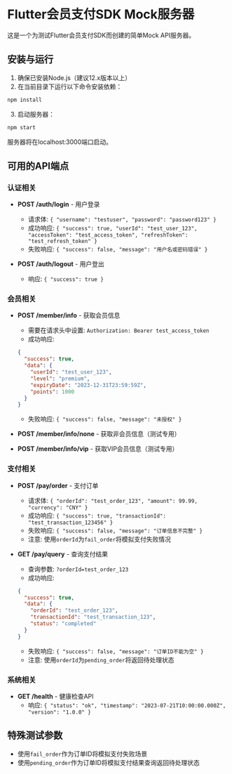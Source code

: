 # Flutter会员支付SDK Mock服务器

这是一个为测试Flutter会员支付SDK而创建的简单Mock API服务器。

## 安装与运行

1. 确保已安装Node.js（建议12.x版本以上）
2. 在当前目录下运行以下命令安装依赖：

```bash
npm install
```

3. 启动服务器：

```bash
npm start
```

服务器将在localhost:3000端口启动。

## 可用的API端点

### 认证相关

- **POST /auth/login** - 用户登录
  - 请求体: `{ "username": "testuser", "password": "password123" }`
  - 成功响应: `{ "success": true, "userId": "test_user_123", "accessToken": "test_access_token", "refreshToken": "test_refresh_token" }`
  - 失败响应: `{ "success": false, "message": "用户名或密码错误" }`

- **POST /auth/logout** - 用户登出
  - 响应: `{ "success": true }`

### 会员相关

- **POST /member/info** - 获取会员信息
  - 需要在请求头中设置: `Authorization: Bearer test_access_token`
  - 成功响应: 
  ```json
  {
    "success": true,
    "data": {
      "userId": "test_user_123",
      "level": "premium",
      "expiryDate": "2023-12-31T23:59:59Z",
      "points": 1000
    }
  }
  ```
  - 失败响应: `{ "success": false, "message": "未授权" }`

- **POST /member/info/none** - 获取非会员信息（测试专用）
- **POST /member/info/vip** - 获取VIP会员信息（测试专用）

### 支付相关

- **POST /pay/order** - 支付订单
  - 请求体: `{ "orderId": "test_order_123", "amount": 99.99, "currency": "CNY" }`
  - 成功响应: `{ "success": true, "transactionId": "test_transaction_123456" }`
  - 失败响应: `{ "success": false, "message": "订单信息不完整" }`
  - 注意: 使用`orderId`为`fail_order`将模拟支付失败情况

- **GET /pay/query** - 查询支付结果
  - 查询参数: `?orderId=test_order_123`
  - 成功响应: 
  ```json
  {
    "success": true,
    "data": {
      "orderId": "test_order_123",
      "transactionId": "test_transaction_123",
      "status": "completed"
    }
  }
  ```
  - 失败响应: `{ "success": false, "message": "订单ID不能为空" }`
  - 注意: 使用`orderId`为`pending_order`将返回待处理状态

### 系统相关

- **GET /health** - 健康检查API
  - 响应: `{ "status": "ok", "timestamp": "2023-07-21T10:00:00.000Z", "version": "1.0.0" }`

## 特殊测试参数

- 使用`fail_order`作为订单ID将模拟支付失败场景
- 使用`pending_order`作为订单ID将模拟支付结果查询返回待处理状态